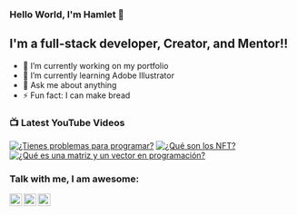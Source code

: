 ### Hello World, I'm Hamlet 👋


## I'm a full-stack developer, Creator, and Mentor!!

<!-- ✍ You can find my projects here [portfolio] -->
- 🔭 I’m currently working on my portfolio
- 🌱 I’m currently learning Adobe Illustrator
- 💬 Ask me about anything
- ⚡ Fun fact: I can make bread

### 📺 Latest YouTube Videos

<!-- BEGIN YOUTUBE-CARDS -->
[![¿Tienes problemas para programar?](https://ytcards.demolab.com/?id=_iszCTtz-Cs&title=%C2%BFTienes+problemas+para+programar%3F&lang=es&timestamp=1661708747&background_color=%23ffffff&title_color=%2324292f&stats_color=%2357606a&width=250&duration=72 "¿Tienes problemas para programar?")](https://www.youtube.com/watch?v=_iszCTtz-Cs)
[![¿Qué son los NFT?](https://ytcards.demolab.com/?id=uRQwOekfrnw&title=%C2%BFQu%C3%A9+son+los+NFT%3F&lang=es&timestamp=1661708747&background_color=%23ffffff&title_color=%2324292f&stats_color=%2357606a&width=250&duration=116 "¿Qué son los NFT?")](https://www.youtube.com/watch?v=uRQwOekfrnw)
[![¿Qué es una matriz y un vector en programación?](https://ytcards.demolab.com/?id=aLbRN_QfIs0&title=%C2%BFQu%C3%A9+es+una+matriz+y+un+vector+en+programaci%C3%B3n%3F&lang=es&timestamp=1661708747&background_color=%23ffffff&title_color=%2324292f&stats_color=%2357606a&width=250&duration=274 "¿Qué es una matriz y un vector en programación?")](https://www.youtube.com/watch?v=aLbRN_QfIs0)
<!-- END YOUTUBE-CARDS -->
### Talk with me, I am awesome:
[<img align="left" alt="HamletIDeas | Youtube" width="22px" src="https://cdn.jsdelivr.net/npm/simple-icons@3.13.0/icons/youtube.svg" />][youtube]
[<img align="left" alt="HamletIDeas | Tiktok" width="22px" src="https://cdn.jsdelivr.net/npm/simple-icons@3.13.0/icons/tiktok.svg" />][linkedin]
[<img align="left" alt="HamletIDeas | LinkedIn" width="22px" src="https://cdn.jsdelivr.net/npm/simple-icons@v3/icons/linkedin.svg" />][tiktok]


[youtube]: https://www.youtube.com/c/HamletIDeas
[linkedin]: https://www.linkedin.com/in/HamletIDeas
[tiktok]:https://www.tiktok.com/@hamletideas

<!--
### 🧰 Languages and Tools
[website]: https://hamletideas.com/
[portfolio]: https://dossier.hamletideas.com/
->
